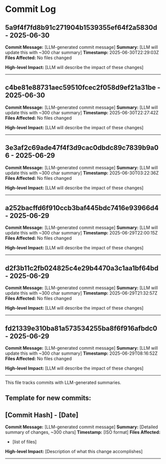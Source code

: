 # Commit Log


## 5a9f4f7fd8b91c271904b1539355ef64f2a5830d - 2025-06-30
**Commit Message:** [LLM-generated commit message]
**Summary:** [LLM will update this with ~300 char summary]
**Timestamp:** 2025-06-30T22:29:03Z
**Files Affected:** 
No files changed

**High-level Impact:**
[LLM will describe the impact of these changes]

---

## c4be81e88731aec59510fcec2f058d9ef21a31be - 2025-06-30
**Commit Message:** [LLM-generated commit message]
**Summary:** [LLM will update this with ~300 char summary]
**Timestamp:** 2025-06-30T22:27:42Z
**Files Affected:** 
No files changed

**High-level Impact:**
[LLM will describe the impact of these changes]

---

## 3e3af2c69ade47f4f3d9cac0dbdc89c7839b9a06 - 2025-06-29
**Commit Message:** [LLM-generated commit message]
**Summary:** [LLM will update this with ~300 char summary]
**Timestamp:** 2025-06-30T03:22:36Z
**Files Affected:** 
No files changed

**High-level Impact:**
[LLM will describe the impact of these changes]

---

## a252bacffd6f910ccb3baf445bdc7416e93966d4 - 2025-06-29
**Commit Message:** [LLM-generated commit message]
**Summary:** [LLM will update this with ~300 char summary]
**Timestamp:** 2025-06-29T22:00:15Z
**Files Affected:** 
No files changed

**High-level Impact:**
[LLM will describe the impact of these changes]

---

## d2f3b11c2fb024825c4e29b4470a3c1aa1bf64bd - 2025-06-29
**Commit Message:** [LLM-generated commit message]
**Summary:** [LLM will update this with ~300 char summary]
**Timestamp:** 2025-06-29T21:32:57Z
**Files Affected:** 
No files changed

**High-level Impact:**
[LLM will describe the impact of these changes]

---

## fd21339e310ba81a573534255ba8f6f916afbdc0 - 2025-06-29
**Commit Message:** [LLM-generated commit message]
**Summary:** [LLM will update this with ~300 char summary]
**Timestamp:** 2025-06-29T08:16:52Z
**Files Affected:** 
No files changed

**High-level Impact:**
[LLM will describe the impact of these changes]

---
This file tracks commits with LLM-generated summaries.

## Template for new commits:
## [Commit Hash] - [Date]
**Commit Message:** [LLM-generated commit message]
**Summary:** [Detailed summary of changes, ~300 chars]
**Timestamp:** [ISO format]
**Files Affected:** 
- [list of files]

**High-level Impact:**
[Description of what this change accomplishes]

---
